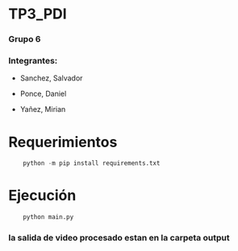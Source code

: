 # TP3_PDI

### Grupo 6

### Integrantes:

- Sanchez, Salvador

- Ponce, Daniel

- Yañez, Mirian

# Requerimientos 
```python
    python -m pip install requirements.txt
```

# Ejecución
```python
    python main.py
```

### la salida de video procesado estan en la carpeta output
